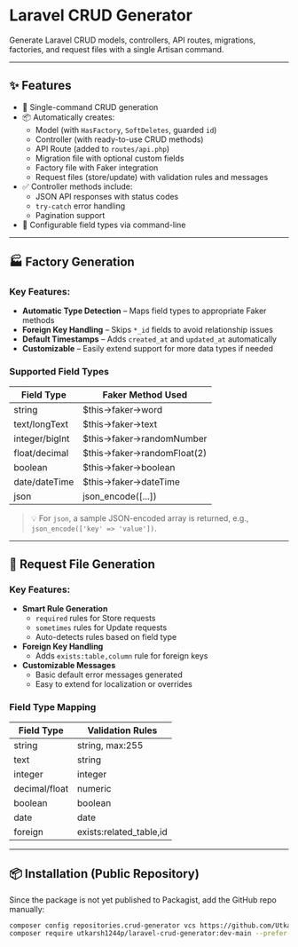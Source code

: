 # Laravel CRUD Generator

<!--
[![Latest Version](https://img.shields.io/github/v/release/Utkarsh1244p/laravel-crud-generator?style=flat-square)](https://packagist.org/packages/utkarsh1244p/laravel-crud-generator)
[![License](https://img.shields.io/github/license/Utkarsh1244p/laravel-crud-generator?style=flat-square)](LICENSE.md)
[![Total Downloads](https://img.shields.io/packagist/dt/utkarsh1244p/laravel-crud-generator?style=flat-square)](https://packagist.org/packages/utkarsh1244p/laravel-crud-generator)
-->

Generate Laravel CRUD models, controllers, API routes, migrations, factories, and request files with a single Artisan command.

---

## ✨ Features

- 🚀 Single-command CRUD generation
- 📦 Automatically creates:
  - Model (with `HasFactory`, `SoftDeletes`, guarded `id`)
  - Controller (with ready-to-use CRUD methods)
  - API Route (added to `routes/api.php`)
  - Migration file with optional custom fields
  - Factory file with Faker integration
  - Request files (store/update) with validation rules and messages
- ✅ Controller methods include:
  - JSON API responses with status codes
  - `try-catch` error handling
  - Pagination support
- 🔧 Configurable field types via command-line

---

## 🏭 Factory Generation

### Key Features:

- **Automatic Type Detection** – Maps field types to appropriate Faker methods
- **Foreign Key Handling** – Skips `*_id` fields to avoid relationship issues
- **Default Timestamps** – Adds `created_at` and `updated_at` automatically
- **Customizable** – Easily extend support for more data types if needed

### Supported Field Types

| Field Type     | Faker Method Used           |
|----------------|-----------------------------|
| string         | $this->faker->word          |
| text/longText  | $this->faker->text          |
| integer/bigInt | $this->faker->randomNumber  |
| float/decimal  | $this->faker->randomFloat(2)|
| boolean        | $this->faker->boolean       |
| date/dateTime  | $this->faker->dateTime      |
| json           | json_encode([...])          |

> 💡 For `json`, a sample JSON-encoded array is returned, e.g., `json_encode(['key' => 'value'])`.

---

## 🧾 Request File Generation

### Key Features:

- **Smart Rule Generation**
  - `required` rules for Store requests
  - `sometimes` rules for Update requests
  - Auto-detects rules based on field type
- **Foreign Key Handling**
  - Adds `exists:table,column` rule for foreign keys
- **Customizable Messages**
  - Basic default error messages generated
  - Easy to extend for localization or overrides

### Field Type Mapping

| Field Type     | Validation Rules             |
|----------------|------------------------------|
| string         | string, max:255              |
| text           | string                       |
| integer        | integer                      |
| decimal/float  | numeric                      |
| boolean        | boolean                      |
| date           | date                         |
| foreign        | exists:related_table,id      |

---

## 📦 Installation (Public Repository)

Since the package is not yet published to Packagist, add the GitHub repo manually:

```bash
composer config repositories.crud-generator vcs https://github.com/Utkarsh1244p/laravel-crud-generator
composer require utkarsh1244p/laravel-crud-generator:dev-main --prefer-source
